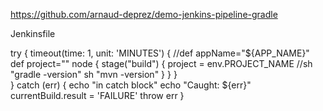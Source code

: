 https://github.com/arnaud-deprez/demo-jenkins-pipeline-gradle

Jenkinsfile

try {
  timeout(time: 1, unit: 'MINUTES') {
    //def appName="${APP_NAME}"
    def project=""
    node {
      stage("build") {
        project = env.PROJECT_NAME
        //sh "gradle -version"
        sh "mvn -version"
      }
    }
  }    
} catch (err) {
             echo "in catch block"
             echo "Caught: ${err}"
             currentBuild.result = 'FAILURE'
             throw err
  }
